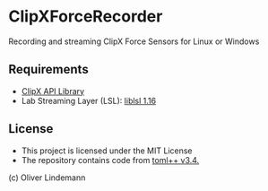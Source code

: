 # ClipXForceRecorder

Recording and streaming ClipX Force Sensors for Linux or Windows

## Requirements

- [ClipX API Library](https://www.hbm.com/de/7077/clipx-praeziser-leicht-integrierbarer-messverstaerker/?product_type_no=ClipX:%20der%20pr%C3%A4zise%20und%20leicht-integrierbare%20Messverst%C3%A4rke)
- Lab Streaming Layer (LSL): [liblsl 1.16](https://github.com/sccn/liblsl/releases)


## License
  - This project is licensed under the MIT License
  - The repository contains code from [toml++ v3.4.](https://github.com/marzer/tomlplusplus)

(c) Oliver Lindemann
